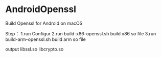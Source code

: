 # AndroidOpenssl
Build Openssl for Android on macOS

Step：
1.run Configur
2.run build-x86-openssl.sh build x86 so file
3.run build-arm-openssl.sh build arm so file

output
libssl.so
libcrypto.so
